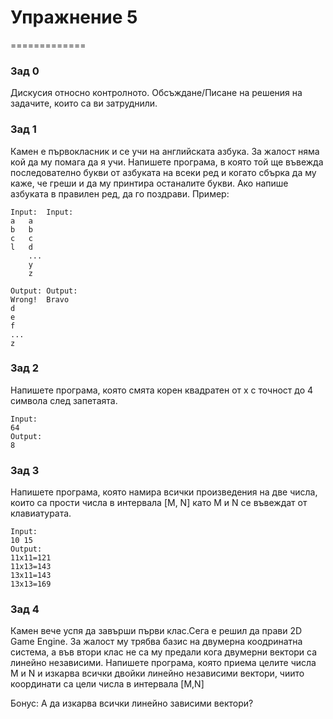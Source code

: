 # Упражнение 5

=============

### Зад 0 ###

Дискусия относно контролното. Обсъждане/Писане на решения на задачите, които са ви затруднили.

### Зад 1 ###

Камен е първокласник и се учи на английската азбука. За жалост няма кой да му помага да я учи. Напишете програма, в която той ще въвежда последователно букви от азбуката на всеки ред и когато сбърка да му каже, че греши и да му принтира останалите букви. Ако напише азбуката в правилен ред, да го поздрави.
Пример:
```
Input:	Input:
a	a
b	b
c	c
l	d
	...
	y
	z
	
Output:	Output:
Wrong!	Bravo
d
e
f
...
z
```
### Зад 2 ###
Напишете програма, която смята корен квадратен от х с точност до 4 символа след запетаята.
```
Input:
64
Output:
8
```
### Зад 3 ###
Напишете програма, която намира всички произведения на две числа, които са прости числа в интервала [M, N] като M и N се въвеждат от клавиатурата.
```
Input:
10 15
Output:
11x11=121
11x13=143
13x11=143
13x13=169
```
### Зад 4 ###
Камен вече успя да завърши първи клас.Сега е решил да прави 2D Game Engine. За жалост му трябва базис на двумерна коодринатна система, а във втори клас не са му предали кога двумерни вектори са линейно независими. Напишете програма, която приема целите числа M и N и изкарва всички двойки линейно независими вектори, чиито координати са цели числа в интервала [M,N]

Бонус: А да изкарва всички линейно зависими вектори?
